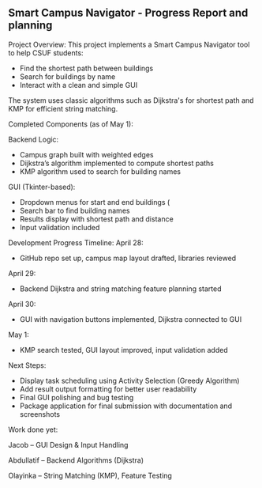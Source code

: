 Smart Campus Navigator - Progress Report and planning
--------------------------------------------------

Project Overview:
This project implements a Smart Campus Navigator tool to help CSUF students:
- Find the shortest path between buildings
- Search for buildings by name
- Interact with a clean and simple GUI

The system uses classic algorithms such as Dijkstra's for shortest path and KMP for efficient string matching.

Completed Components (as of May 1):

Backend Logic:
- Campus graph built with weighted edges 
- Dijkstra’s algorithm implemented to compute shortest paths 
- KMP algorithm used to search for building names

GUI (Tkinter-based):
- Dropdown menus for start and end buildings (
- Search bar to find building names
- Results display with shortest path and distance
- Input validation included

Development Progress Timeline:
April 28:
- GitHub repo set up, campus map layout drafted, libraries reviewed

April 29:
- Backend Dijkstra and string matching feature planning started

April 30:
- GUI with navigation buttons implemented, Dijkstra connected to GUI

May 1:
- KMP search tested, GUI layout improved, input validation added

Next Steps:
- Display task scheduling using Activity Selection (Greedy Algorithm)
- Add result output formatting for better user readability
- Final GUI polishing and bug testing
- Package application for final submission with documentation and screenshots

Work done yet:

Jacob – GUI Design & Input Handling

Abdullatif – Backend Algorithms (Dijkstra)

Olayinka – String Matching (KMP), Feature Testing

